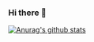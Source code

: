 ### Hi there 👋

[![Anurag's github stats](https://github-readme-stats.vercel.app/api?username=cupjoo)](https://github.com/anuraghazra/github-readme-stats)
